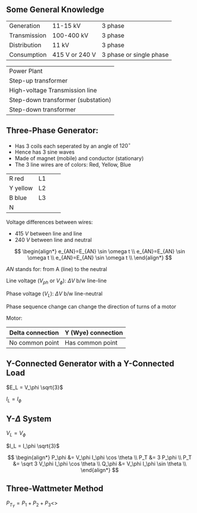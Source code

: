 ## Some General Knowledge

| | | | 
|-|-|-|
| Generation | 11-15  kV | 3 phase |
| Transmission | 100-400 kV | 3 phase |
| Distribution | 11 kV | 3 phase |
| Consumption | 415 V or 240 V | 3 phase or single phase |

||
|-|
| Power Plant |
| Step-up transformer |
| High-voltage Transmission line |
| Step-down transformer (substation) |
| Step-down transformer |

## Three-Phase Generator:
- Has 3 coils each seperated by an angle of $120^\circ$
- Hence has 3 sine waves
- Made of magnet (mobile) and conductor (stationary)
- The 3 line wires are of colors: Red, Yellow, Blue

|||||
|-|-|-|-|
| R red | L1 | |
| Y yellow | L2 | |
| B blue | L3 | |
| N | | |

Voltage differences between wires:
- $415~V$ between line and line
- $240~V$ between line and neutral

$$
\begin{align*}
    e_{AN}=E_{AN} \sin \omega t \\
    e_{AN}=E_{AN} \sin \omega t \\
    e_{AN}=E_{AN} \sin \omega t \\
\end{align*}
$$

$AN$ stands for: from A (line) to the neutral

Line voltage $(V_{ph} \text{ or } V_\phi)$: $\Delta V$ b/w line-line

Phase voltage $(V_L)$: $\Delta V$ b/w line-neutral

Phase sequence change can change the direction of turns of a motor

Motor:

| Delta connection | Y (Wye) connection |
|-|-|
| No common point | Has common point |

## Y-Connected Generator with a Y-Connected Load

$E_L = V_\phi \sqrt{3}$

$I_L = I_\phi$

## Y-$\Delta$ System

$V_L = V_\phi$

$I_L = I_\phi \sqrt{3}$

$$
\begin{align*}
    P_\phi &= V_\phi I_\phi \cos \theta \\
    P_T &= 3 P_\phi \\
    P_T &= \sqrt 3 V_\phi I_\phi \cos \theta \\
    Q_\phi &= V_\phi I_\phi \sin \theta \\
\end{align*}
$$

## Three-Wattmeter Method

$P_{T_Y} = P_1 + P_2 + P_3$<>
